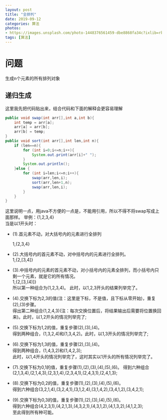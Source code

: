 ```yaml
---
layout: post
title: "全排列"
date: 2019-09-12
categories: 算法
photos:
- https://images.unsplash.com/photo-1448376561459-dbe8868fa34c?ixlib=rb-1.2.1&ixid=eyJhcHBfaWQiOjEyMDd9&auto=format&fit=crop&w=500&q=60
tags: [算法]
---
```


# 问题
生成n个元素的所有排列对象

## 递归生成
这里我先把代码贴出来，结合代码和下面的解释会更容易理解
```java
public void swap(int arr[],int a,int b){
    int temp = arr[a];
    arr[a] = arr[b];
    arr[b] = temp;
}
public void sort(int arr[],int len,int n){
    if (len==n){
        for (int i=0;i<=n;i++){
            System.out.print(arr[i]+" ");
        }
        System.out.println();
    }else {
        for (int i=len;i<=n;i++){
            swap(arr,len,i);
            sort(arr,len+1,n);
            swap(arr,len,i);
        }
    }
}
```
这里说明一点，用java不方便的一点是，不能用引用，所以不得不将swap写成上面那样。
举例：{1,2,3,4}  
当是以1开头时：

+ (1).首元素不动，对大括号内的元素进行全排列      

  1,{2,3,4}   

+ (2).大括号内的首元素不动，对中括号内的元素进行全排列。  
  1,{2,[3,4]}   

+ (3).中括号内的元素的首元素不动，对小括号内的元素全排列，而小括号内只剩一个元素，就是它的所有情况。  
  1,{2,[3,(4)]}  
  所以第一种组合为(1,2,3,4)。
  此时，以1,2,3开头的结果列举完了。  

+ (4).交换下标为2,3的值(注：这里是下标，不是值，且下标从零开始)，重复(2),(3)步骤。  
  得出第二种组合(1,2,4,3)(注：每次交换位置后，将结果输出后需要将位置换回来)。此时，以1,2开头的情况列举完了;      

+ (5).交换下标为1,2的值，重复步骤(2),(3),(4)。  
  得到两种组合，(1,3,2,4)和(1,3,4,2)。此时，以1,3开头的情况列举完了;    

+ (6).交换下标为1,3的值，重复步骤(2),(3),(4)。  
  得到两种组合，(1,4,3,2)和(1,4,2,3);  
  此时，以1,4开头的情况列举完了，这时其实以1开头的所有情况列举完了。

+ (7).交换下标为0,1的值，重复步骤(1),(2),(3),(4),(5),(6)。
  得到六种组合(2,1,3,4),(2,1,4,3),(2,3,1,4),(2,3,4,1),(2,4,3,1),(2,4,1,3);  

+ (8).交换下标为0,2的值，重复步骤(1),(2),(3),(4),(5),(6)。  
  得到六种组合(3,2,1,4),(3,2,4,1),(3,1,2,4),(3,1,4,2),(3,4,1,2),(3,4,2,1);  

+ (9).交换下标为0,3的值，重复步骤(1),(2),(3),(4),(5),(6)。  
得到六种组合(4,2,3,1),(4,2,1,3),(4,3,2,1),(4,3,1,2),(4,1,3,2),(4,1,2,3);  
至此得到所有种可能。
